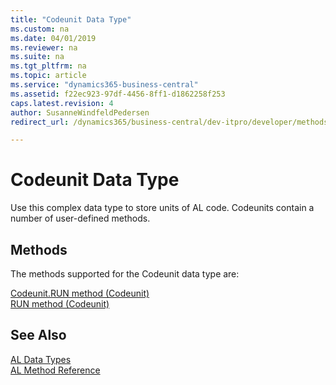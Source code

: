 ```yaml
---
title: "Codeunit Data Type"
ms.custom: na
ms.date: 04/01/2019
ms.reviewer: na
ms.suite: na
ms.tgt_pltfrm: na
ms.topic: article
ms.service: "dynamics365-business-central"
ms.assetid: f22ec923-97df-4456-8ff1-d1862258f253
caps.latest.revision: 4
author: SusanneWindfeldPedersen
redirect_url: /dynamics365/business-central/dev-itpro/developer/methods-auto/library

---
```

# Codeunit Data Type
Use this complex data type to store units of AL code. Codeunits contain a number of user-defined methods.  

## Methods
The methods supported for the Codeunit data type are:

[Codeunit.RUN method (Codeunit)](../methods/devenv-codeunit.run-method-codeunit.md)   
[RUN method (Codeunit)](../methods/devenv-run-method-codeunit.md)
 
## See Also  
[AL Data Types](devenv-al-data-types.md)  
[AL Method Reference](../methods/devenv-al-method-reference.md)  

